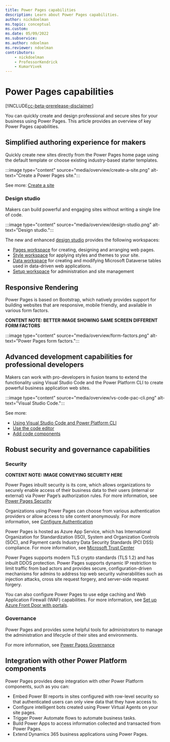 ```yaml
---
title: Power Pages capabilities
description: Learn about Power Pages capabilities.
author: nickdoelman
ms.topic: conceptual
ms.custom: 
ms.date: 05/09/2022
ms.subservice:
ms.author: ndoelman
ms.reviewer: ndoelman
contributors:
    - nickdoelman
    - ProfessorKendrick
    - KumarVivek
---
```


# Power Pages capabilities

[!INCLUDE[cc-beta-prerelease-disclaimer](includes/cc-beta-prerelease-disclaimer.md)]

You can quickly create and design professional and secure sites for your business using Power Pages. This article provides an overview of key Power Pages capabilities. 

## Simplified authoring experience for makers

Quickly create new sites directly from the Power Pages home page using the default template or choose existing industry-based starter templates.

:::image type="content" source="media/overview/create-a-site.png" alt-text="Create a Power Pages site.":::

See more: [Create a site](getting-started/create-manage.md)

### Design studio

Makers can build powerful and engaging sites without writing a single line of code.

:::image type="content" source="media/overview/design-studio.png" alt-text="Design studio.":::

The new and enhanced [design studio](getting-started/use-design-studio.md) provides the following workspaces:

- [Pages workspace](getting-started/first-page.md) for creating, designing and arranging web pages.
- [Style workspace](getting-started/style-site.md) for applying styles and themes to your site.
- [Data workspace](getting-started/use-data-workspace.md) for creating and modifying Microsoft Dataverse tables used in data-driven web applications.
- [Setup workspace](configure/setup-workspace.md) for administration and site management

## Responsive Rendering

Power Pages is based on Bootstrap, which natively provides support for building websites that are responsive, mobile friendly, and available in various form factors.

<!--image-->
**CONTENT NOTE:  BETTER IMAGE SHOWING SAME SCREEN DIFFERENT FORM FACTORS**

:::image type="content" source="media/overview/form-factors.png" alt-text="Power Pages form factors.":::

## Advanced development capabilities for professional developers 

Makers can work with pro-developers in fusion teams to extend the functionality using Visual Studio Code and the Power Platform CLI to create powerful business application web sites.

:::image type="content" source="media/overview/vs-code-pac-cli.png" alt-text="Visual Studio Code.":::

See more: 
- [Using Visual Studio Code and Power Platform CLI](configure/cli-tutorial.md)
- [Use the code editor](getting-started/code-editor.md)
- [Add code components](configure/component-framework.md)

## Robust security and governance capabilities

### Security

<!--image-->
**CONTENT NOTE: IMAGE CONVEYING SECURITY HERE**

Power Pages inbuilt security is its core, which allows organizations to securely enable access of their business data to their users (internal or external) via Power Page’s authorization rules. For more information, see [Power Pages Security](security/power-pages-security.md)

Organizations using Power Pages can choose from various authentication providers or allow access to site content anonymously. For more information, see [Configure Authentication](security/configure-portal-authentication.md)

Power Pages is hosted as Azure App Service, which has International Organization for Standardization (ISO), System and Organization Controls (SOC), and Payment cards Industry Data Security Standards (PCI DSS) compliance. For more information, see [Microsoft Trust Center](https://www.microsoft.com/trust-center/product-overview)

Power Pages supports modern TLS crypto standards (TLS 1.2) and has inbuilt DDOS protection. Power Pages supports dynamic IP restriction to limit traffic from bad actors and provides secure, configuration-driven mechanisms for admins to address top web security vulnerabilities such as injection attacks, cross site request forgery, and server-side request forgery.

You can also configure Power Pages to use edge caching and Web Application Firewall (WAF) capabilities.  For more information, see [Set up Azure Front Door with portals](/power-apps/maker/portals/azure-front-door).

### Governance

Power Pages and provides some helpful tools for administrators to manage the administration and lifecycle of their sites and environments.

For more information, see [Power Pages Governance](admin/coe-portals.md)

## Integration with other Power Platform components

Power Pages provides deep integration with other Power Platform components, such as you can:
- Embed Power BI reports in sites configured with row-level security so that authenticated users can only view data that they have access to.
- Configure intelligent bots created using Power Virtual Agents on your site pages.
- Trigger Power Automate flows to automate business tasks.
- Build Power Apps to access information collected and transacted from Power Pages.
- Extend Dynamics 365 business applications using Power Pages.